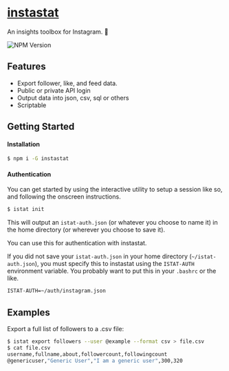 # [instastat](https://npmjs.com/instastat)

An insights toolbox for Instagram. 🔧

![NPM Version](https://img.shields.io/npm/v/instastat.svg)

## Features

  * Export follower, like, and feed data.
  * Public or private API login
  * Output data into json, csv, sql or others
  * Scriptable

## Getting Started

#### Installation

```bash
$ npm i -G instastat
```

#### Authentication

You can get started by using the interactive utility to setup a session like so, and following the onscreen instructions.

```bash
$ istat init
```

This will output an `istat-auth.json` (or whatever you choose to name it) in the home directory (or wherever you choose to save it).

You can use this for authentication with instastat.

If you did not save your `istat-auth.json` in your home directory (`~/istat-auth.json`), you must specify this to instastat using the `ISTAT-AUTH` environment variable. You probably want to put this in your `.bashrc` or the like.

```bash
ISTAT-AUTH=~/auth/instagram.json
```

## Examples

Export a full list of followers to a .csv file:

```bash
$ istat export followers --user @example --format csv > file.csv
$ cat file.csv
username,fullname,about,followercount,followingcount
@genericuser,"Generic User","I am a generic user",300,320
```
